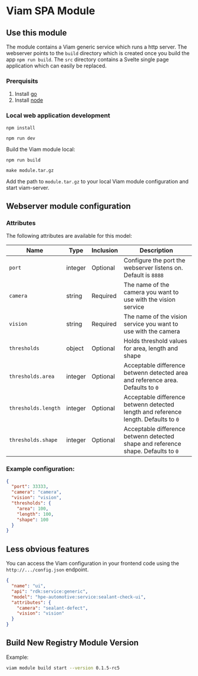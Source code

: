 # Viam SPA Module

## Use this module

The module contains a Viam generic service which runs a http server. The webserver points to the `build` directory which is created once you build the app `npm run build`.
The `src` directory contains a Svelte single page application which can easily be replaced.

### Prerquisits

1. Install [go](https://go.dev/doc/install)
2. Install [node](https://nodejs.org/en/download/)

### Local web application development

```
npm install

npm run dev
```

Build the Viam module local:

```
npm run build

make module.tar.gz
```

Add the path to `module.tar.gz` to your local Viam module configuration and start viam-server.

## Webserver module configuration

### Attributes

The following attributes are available for this model:

| Name                | Type    | Inclusion | Description                                                                         |
| ------------------- | ------- | --------- | ----------------------------------------------------------------------------------- |
| `port`              | integer | Optional  | Configure the port the webserver listens on. Default is `8888`                      |
| `camera`            | string  | Required  | The name of the camera you want to use with the vision service                      |
| `vision`            | string  | Required  | The name of the vision service you want to use with the camera                      |
| `thresholds`        | object  | Optional  | Holds threshold values for area, length and shape                                   |
| `thresholds.area`   | integer | Optional  | Acceptable difference betwenn detected area and reference area. Defaults to `0`     |
| `thresholds.length` | integer | Optional  | Acceptable difference betwenn detected length and reference length. Defaults to `0` |
| `thresholds.shape`  | integer | Optional  | Acceptable difference betwenn detected shape and reference shape. Defaults to `0`   |

### Example configuration:

```json
{
  "port": 33333,
  "camera": "camera",
  "vision": "vision",
  "thresholds": {
    "area": 100,
    "length": 100,
    "shape": 100
  }
}
```

## Less obvious features

You can access the Viam configuration in your frontend code using the `http://.../config.json` endpoint.

```json
{
  "name": "ui",
  "api": "rdk:service:generic",
  "model": "hpe-automotive:service:sealant-check-ui",
  "attributes": {
    "camera": "sealant-defect",
    "vision": "vision"
  }
}
```

## Build New Registry Module Version

Example:

```sh
viam module build start --version 0.1.5-rc5
```

